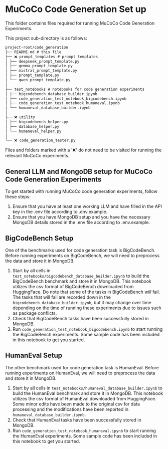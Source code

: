 # MuCoCo Code Generation Set up

This folder contains files required for running MuCoCo Code Generation Experiments.

This project sub-directory is as follows:

```markdown
project-root/code_generation
├── README.md # this file
├── ❌ prompt_templates # prompt templates
│ ├── deepseek_prompt_template.py
│ ├── gemma_prompt_template.py
│ ├── mistral_prompt_template.py
│ ├── prompt_template.py
│ └── qwen_prompt_template.py
│
├── test_notebooks # notebooks for code generation experiments
│ ├── bigcodebench_database_builder.ipynb
│ ├── code_generation_test_notebook_bigcodebench.ipynb
│ ├── code_generation_test_notebook_humaneval.ipynb
│ └── humaneval_database_builder.ipynb
│
├── ❌ utility 
│ ├── bigcodebench_helper.py
│ ├── database_helper.py
│ └── humaneval_helper.py
│
└── ❌ code_generation_tester.py
```

Files and folders marked with a '❌' do not need to be visited for running the relevant MuCoCo experiments.

## General LLM and MongoDB setup for MuCoCo Code Generation Experiments

To get started with running MuCoCo code generation experiments, follow these steps:

1. Ensure that you have at least one working LLM and have filled in the API key in the .env file according to .env.example.
2. Ensure that you have MongoDB setup and you have the necessary MongoDB details stored in the .env file according to .env.example.


## BigCodeBench Setup
One of the benchmarks used for code generation task is BigCodeBench. Before running experiments on BigCodeBench, we will need to preprocess the data and store it in MongoDB.

1. Start by all cells in `test_notebooks/bigcodebench_database_builder.ipynb` to build the BigCodeBench benchmark and store it in MongoDB. This notebook utilizes the csv format of BigCodeBench downloaded from HuggingFace. Do note that some of the tasks in BigCodeBench *will* fail. The tasks that will fail are recorded down in the `bigcodebench_database_builder.ipynb`, but it may change over time depending on the time of running these experiments due to issues such as package conflicts.
2. Check that BigCodeBench tasks have been successfully stored in MongoDB.
3. Run `code_generation_test_notebook_bigcodebench.ipynb` to start running the BigCodeBench experiments. Some sample code has been included in this notebook to get you started.


## HumanEval Setup
The other benchmark used for code generation task is HumanEval. Before running experiments on HumanEval, we will need to preprocess the data and store it in MongoDB.

1. Start by all cells in `test_notebooks/humaneval_database_builder.ipynb` to build the HumanEval benchmark and store it in MongoDB. This notebook utilizes the csv format of HumanEval downloaded from HuggingFace. Some minor edits have been made to the original csv for data processing and the modifications have been reported in `humaneval_database_builder.ipynb`.
2. Check that HumanEval tasks have been successfully stored in MongoDB.
3. Run `code_generation_test_notebook_humaneval.ipynb` to start running the HumanEval experiments. Some sample code has been included in this notebook to get you started.